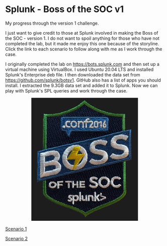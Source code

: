 # Splunk - Boss of the SOC v1

My progress through the version 1 challenge.

I just want to give credit to those at Splunk involved in making the Boss of the SOC - version 1. I do not want to spoil anything for those who have not completed the lab, but it made me enjoy this one because of the storyline. Click the link to each scenario to follow along with me as I work through the case.

I originally completed the lab on https://bots.splunk.com and then set up a virtual machine using VirtualBox. I used Ubuntu 20.04 LTS and installed Splunk's Enterprise deb file. I then downloaded the data set from https://github.com/splunk/botsv1. GitHub also has a list of apps you should install. I extracted the 9.3GB data set and added it to Splunk. Now we can play with Splunk's SPL queries and work through the case.


<p align="center">
    <img src="/Scenarios/Screenshots/bots_logo.png">
</p>


[Scenario 1](/Scenarios/Scenario%201.md)

[Scenario 2](/Scenarios/Scenario%202.md)